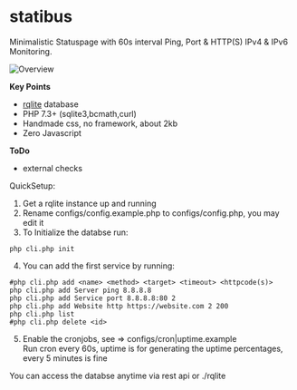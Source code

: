 # statibus

Minimalistic Statuspage with 60s interval Ping, Port & HTTP(S) IPv4 & IPv6 Monitoring.

![Overview](https://i.imgur.com/MhTiDTg.png)


**Key Points**<br />
- [rqlite](https://github.com/rqlite/rqlite) database
- PHP 7.3+ (sqlite3,bcmath,curl)
- Handmade css, no framework, about 2kb
- Zero Javascript

**ToDo**<br />
- external checks

QuickSetup:

1. Get a rqlite instance up and running
2. Rename configs/config.example.php to configs/config.php, you may edit it
2. To Initialize the databse run:
```
php cli.php init
```
4. You can add the first service by running:
```
#php cli.php add <name> <method> <target> <timeout> <httpcode(s)>
php cli.php add Server ping 8.8.8.8
php cli.php add Service port 8.8.8.8:80 2
php cli.php add Website http https://website.com 2 200
php cli.php list
#php cli.php delete <id>
```
5. Enable the cronjobs, see => configs/cron|uptime.example<br />
Run cron every 60s, uptime is for generating the uptime percentages, every 5 minutes is fine

You can access the databse anytime via rest api or ./rqlite
